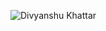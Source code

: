 ![Divyanshu Khattar](https://github.com/user-attachments/assets/14a02aaf-956b-4780-ac33-d575413d45a6)
